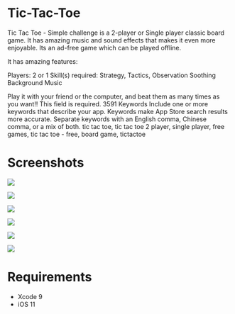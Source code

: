 # Tic-Tac-Toe

Tic Tac Toe - Simple challenge is a 2-player or Single player classic board game. It has amazing music and sound effects that makes it even more enjoyable. Its an ad-free game which can be played offline.

It has amazing features:

Players: 2 or 1
Skill(s) required: Strategy, Tactics, Observation
Soothing Background Music 

Play it with your friend or the computer, and beat them as many times as you want!!
This field is required. 3591 Keywords Include one or more keywords that describe your app. Keywords make App Store search results more accurate. Separate keywords with an English comma, Chinese comma, or a mix of both.
tic tac toe, tic tac toe 2 player, single player, free games, tic tac toe - free, board game, tictactoe


# Screenshots

![](Screenshots/screen1.jpg) 

![](Screenshots/screen2.jpg) 

![](Screenshots/screen3.jpg) 

![](Screenshots/screen4.jpg) 

![](Screenshots/screen5.jpg) 

![](Screenshots/screen6.jpg) 

# Requirements

- Xcode 9
- iOS 11
